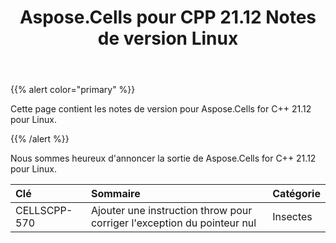 ﻿---
title: Aspose.Cells pour CPP 21.12 Notes de version Linux
type: docs
weight: 5
url: /fr/cpp/aspose-cells-for-cpp-21-12-release-notes-linux/
---
{{% alert color="primary" %}} 

Cette page contient les notes de version pour Aspose.Cells for C++ 21.12 pour Linux.

{{% /alert %}} 

Nous sommes heureux d'annoncer la sortie de Aspose.Cells for C++ 21.12 pour Linux.

|**Clé**|**Sommaire**|**Catégorie**|
|:- |:- |:- |
|CELLSCPP-570|Ajouter une instruction throw pour corriger l'exception du pointeur nul|Insectes|
